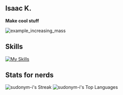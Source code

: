 
## Isaac K.

**Make cool stuff**

![example_increasing_mass](https://github.com/user-attachments/assets/e46cce9b-97fb-445c-b338-9a7baf30197b) 
## Skills
[![My Skills](https://skillicons.dev/icons?i=py,pytorch,tensorflow,cpp,bash,js,react,java,html,cmake,linux,git,netlify,npm,obsidian,raspberrypi,arduino,eclipse,emacs,neovim,mysql,nodejs,powershell,css&perline=9)](https://skillicons.dev)
## Stats for nerds
![sudonym-i's Streak](https://github-readme-streak-stats.herokuapp.com/?user=sudonym-i&theme=gruvbox&hide_border=false) 
![sudonym-i's Top Languages](https://github-readme-stats.vercel.app/api/top-langs/?username=sudonym-i&theme=gruvbox&show_icons=true&hide_border=false&layout=compact)
